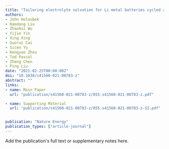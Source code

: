 ```yaml
---
title: "Tailoring electrolyte solvation for Li metal batteries cycled at ultra-low temperature"
authors:
- John Holoubek
- Haodong Liu
- Zhaohui Wu
- Yijie Yin
- Xing Xing
- Guorui Cai
- Sicen Yu
- Hongyao Zhou
- Tod Pascal
- Zheng Chen
- Ping Liu
date: "2021-02-25T00:00:00Z"
doi: "10.1038/s41560-021-00783-z"
abstract: ""
links:
- name: Main Paper
  url: "publication/s41560-021-00783-z/055.s41560-021-00783-z.pdf"

- name: Supporting Material
  url: "publication/s41560-021-00783-z/055.s41560-021-00783-z-SI.pdf"


publication: "Nature Energy"
publication_types: ["article-journal"]
---
```


Add the publication's full text or supplementary notes here.
